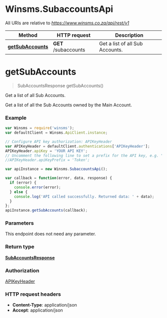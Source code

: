 # Winsms.SubaccountsApi

All URIs are relative to *https://www.winsms.co.za/api/rest/v1*

Method | HTTP request | Description
------------- | ------------- | -------------
[**getSubAccounts**](SubaccountsApi.md#getSubAccounts) | **GET** /subaccounts | Get a list of all Sub Accounts.


<a name="getSubAccounts"></a>
# **getSubAccounts**
> SubAccountsResponse getSubAccounts()

Get a list of all Sub Accounts.

Get a list of all the Sub Accounts owned by the Main Account.

### Example
```javascript
var Winsms = require('winsms');
var defaultClient = Winsms.ApiClient.instance;

// Configure API key authorization: APIKeyHeader
var APIKeyHeader = defaultClient.authentications['APIKeyHeader'];
APIKeyHeader.apiKey = 'YOUR API KEY';
// Uncomment the following line to set a prefix for the API key, e.g. "Token" (defaults to null)
//APIKeyHeader.apiKeyPrefix = 'Token';

var apiInstance = new Winsms.SubaccountsApi();

var callback = function(error, data, response) {
  if (error) {
    console.error(error);
  } else {
    console.log('API called successfully. Returned data: ' + data);
  }
};
apiInstance.getSubAccounts(callback);
```

### Parameters
This endpoint does not need any parameter.

### Return type

[**SubAccountsResponse**](SubAccountsResponse.md)

### Authorization

[APIKeyHeader](../README.md#APIKeyHeader)

### HTTP request headers

 - **Content-Type**: application/json
 - **Accept**: application/json

